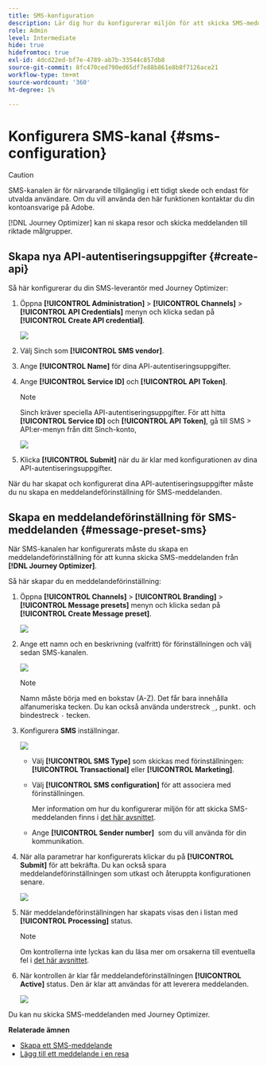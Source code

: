 ```yaml
---
title: SMS-konfiguration
description: Lär dig hur du konfigurerar miljön för att skicka SMS-meddelanden med Journey Optimizer
role: Admin
level: Intermediate
hide: true
hidefromtoc: true
exl-id: 4dcd22ed-bf7e-4789-ab7b-33544c857db8
source-git-commit: 8fc470ced790ed65df7e88b861e8b8f7126ace21
workflow-type: tm+mt
source-wordcount: '360'
ht-degree: 1%

---
```


# Konfigurera SMS-kanal {#sms-configuration}

>[!CAUTION]
>
> SMS-kanalen är för närvarande tillgänglig i ett tidigt skede och endast för utvalda användare. Om du vill använda den här funktionen kontaktar du din kontoansvarige på Adobe.

[!DNL Journey Optimizer] kan ni skapa resor och skicka meddelanden till riktade målgrupper.

## Skapa nya API-autentiseringsuppgifter {#create-api}

Så här konfigurerar du din SMS-leverantör med Journey Optimizer:

1. Öppna **[!UICONTROL Administration]** > **[!UICONTROL Channels]** > **[!UICONTROL API Credentials]** menyn och klicka sedan på **[!UICONTROL Create API credential]**.

   ![](../assets/sms_4.png)

1. Välj Sinch som **[!UICONTROL SMS vendor]**.

1. Ange **[!UICONTROL Name]** för dina API-autentiseringsuppgifter.

1. Ange **[!UICONTROL Service ID]** och **[!UICONTROL API Token]**.

   >[!NOTE]
   >
   > Sinch kräver speciella API-autentiseringsuppgifter. För att hitta **[!UICONTROL Service ID]** och **[!UICONTROL API Token]**, gå till SMS > API:er-menyn från ditt Sinch-konto,

   ![](../assets/sms_5.png)

1. Klicka **[!UICONTROL Submit]** när du är klar med konfigurationen av dina API-autentiseringsuppgifter.

När du har skapat och konfigurerat dina API-autentiseringsuppgifter måste du nu skapa en meddelandeförinställning för SMS-meddelanden.

## Skapa en meddelandeförinställning för SMS-meddelanden {#message-preset-sms}

När SMS-kanalen har konfigurerats måste du skapa en meddelandeförinställning för att kunna skicka SMS-meddelanden från **[!DNL Journey Optimizer]**.

Så här skapar du en meddelandeförinställning:

1. Öppna **[!UICONTROL Channels]** > **[!UICONTROL Branding]** > **[!UICONTROL Message presets]** menyn och klicka sedan på **[!UICONTROL Create Message preset]**.

   ![](assets/preset-create.png)

1. Ange ett namn och en beskrivning (valfritt) för förinställningen och välj sedan SMS-kanalen.

   ![](assets/sms_preset.png)

   >[!NOTE]
   >
   > Namn måste börja med en bokstav (A-Z). Det får bara innehålla alfanumeriska tecken. Du kan också använda understreck `_`, punkt`.` och bindestreck `-` tecken.

1. Konfigurera **SMS** inställningar.

   ![](assets/preset-sms.png)

   * Välj **[!UICONTROL SMS Type]** som skickas med förinställningen: **[!UICONTROL Transactional]** eller **[!UICONTROL Marketing]**.

   * Välj **[!UICONTROL SMS configuration]** för att associera med förinställningen.

      Mer information om hur du konfigurerar miljön för att skicka SMS-meddelanden finns i [det här avsnittet](sms-configuration.md).

   * Ange **[!UICONTROL Sender number]** &#x200B; som du vill använda för din kommunikation.

1. När alla parametrar har konfigurerats klickar du på **[!UICONTROL Submit]** för att bekräfta. Du kan också spara meddelandeförinställningen som utkast och återuppta konfigurationen senare.

   ![](assets/sms_preset_2.png)

1. När meddelandeförinställningen har skapats visas den i listan med **[!UICONTROL Processing]** status.

   >[!NOTE]
   >
   >Om kontrollerna inte lyckas kan du läsa mer om orsakerna till eventuella fel i [det här avsnittet](#monitor-message-presets).

1. När kontrollen är klar får meddelandeförinställningen **[!UICONTROL Active]** status. Den är klar att användas för att leverera meddelanden.

   ![](assets/preset-active.png)

Du kan nu skicka SMS-meddelanden med Journey Optimizer.

**Relaterade ämnen**

* [Skapa ett SMS-meddelande](../messages/create-sms.md)
* [Lägg till ett meddelande i en resa](../building-journeys/journeys-message.md)
